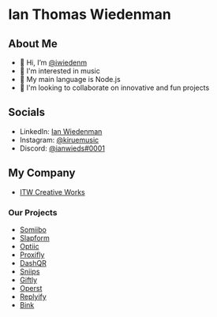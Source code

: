 # Ian Thomas Wiedenman

## About Me
- 👋 Hi, I’m [@iwiedenm](https://github.com/iwiedenm)
- 👀 I'm interested in music
- 🌱 My main language is Node.js
- 💞️ I'm looking to collaborate on innovative and fun projects

## Socials
- LinkedIn: [Ian Wiedenman](https://www.linkedin.com/in/ian-wiedenman/)
- Instagram: [@kiruemusic](https://instagram.com/kiruemusic)
- Discord: [@ianwieds#0001](https://discord.com/users/549076304830660619)

## My Company
- [ITW Creative Works](https://itwcreativeworks.com)

### Our Projects
- [Somiibo](https://somiibo.com)
- [Slapform](https://slapform.com)
- [Optiic](https://optiic.dev)
- [Proxifly](https://proxifly.com)
- [DashQR](https://dashqr.app)
- [Sniips](https://sniips.com)
- [Giftly](https://giftly.app)
- [Operst](https://operstagency.com)
- [Replyify](https://replyify.app)
- [Bink](https://bink.to)

<!---
iwiedenm/iwiedenm is a ✨ special ✨ repository because its `README.md` (this file) appears on your GitHub profile.
You can click the Preview link to take a look at your changes.
--->
